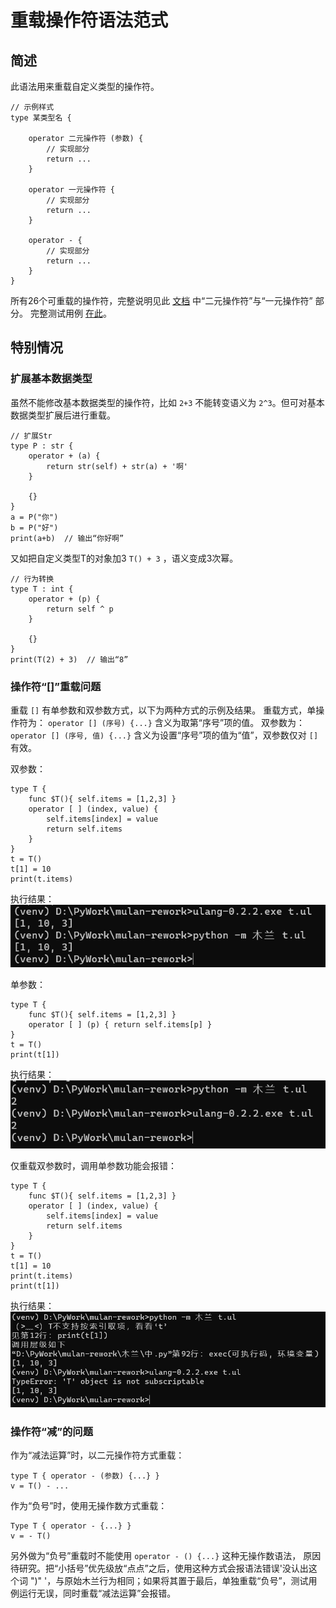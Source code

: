 # 重载操作符语法范式

## 简述
此语法用来重载自定义类型的操作符。

```
// 示例样式
type 某类型名 {
    
    operator 二元操作符 (参数) {
        // 实现部分
        return ...
    }

    operator 一元操作符 {
        // 实现部分
        return ...
    }

    operator - {
        // 实现部分
        return ...
    }
}
```

所有26个可重载的操作符，完整说明见此 [文档](../语法说明.md) 中“二元操作符”与“一元操作符” 部分。
完整测试用例 [在此](../../测试/类型/操作符/定义操作符.ul)。

## 特别情况
### 扩展基本数据类型
虽然不能修改基本数据类型的操作符，比如 `2+3` 不能转变语义为 `2^3`。但可对基本数据类型扩展后进行重载。
```
// 扩展Str
type P : str {
    operator + (a) {
        return str(self) + str(a) + '啊'
    }
    
    {}
}
a = P("你")
b = P("好")
print(a+b)  // 输出“你好啊”
```
又如把自定义类型T的对象加3 `T() + 3` ，语义变成3次幂。
```
// 行为转换
type T : int {
    operator + (p) {
        return self ^ p
    }
    
    {}
}
print(T(2) + 3)  // 输出“8”
```

### 操作符“[]”重载问题
重载 `[]` 有单参数和双参数方式，以下为两种方式的示例及结果。
重载方式，单操作符为：
`operator [] (序号) {...}`
含义为取第“序号”项的值。
双参数为： 
`operator [] (序号, 值) {...}`
含义为设置“序号”项的值为“值”，双参数仅对 `[]` 有效。

双参数：
```
type T {
    func $T(){ self.items = [1,2,3] }
    operator [ ] (index, value) {
        self.items[index] = value
        return self.items
    }
}
t = T()
t[1] = 10
print(t.items)
```
执行结果：
![双参数](资源/图片/操作符_双参数.png "双参数")

单参数：
```
type T {
    func $T(){ self.items = [1,2,3] }
    operator [ ] (p) { return self.items[p] }
}
t = T()
print(t[1])
```
执行结果：
![单参数](资源/图片/操作符_单参数.png "单参数")

仅重载双参数时，调用单参数功能会报错：
```
type T {
    func $T(){ self.items = [1,2,3] }
    operator [ ] (index, value) {
        self.items[index] = value
        return self.items
    }
}
t = T()
t[1] = 10
print(t.items)
print(t[1])
```
执行结果：
![报错](资源/图片/操作符_报错.png "报错")

### 操作符“减”的问题

作为“减法运算”时，以二元操作符方式重载：
```
type T { operator - (参数) {...} }
v = T() - ...
```

作为“负号”时，使用无操作数方式重载：
```
Type T { operator - {...} }
v = - T()
```

另外做为“负号”重载时不能使用 `operator - () {...}` 这种无操作数语法，
原因待研究。把“小括号”优先级放“点点”之后，使用这种方式会报语法错误'没认出这个词 ")" '，与原始木兰行为相同；如果将其置于最后，单独重载“负号”，测试用例运行无误，同时重载“减法运算”会报错。
